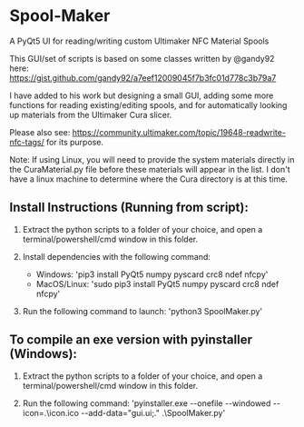 # Spool-Maker
A PyQt5 UI for reading/writing custom Ultimaker NFC Material Spools

This GUI/set of scripts is based on some classes written by @gandy92 here: https://gist.github.com/gandy92/a7eef12009045f7b3fc01d778c3b79a7

I have added to his work but designing a small GUI, adding some more functions for reading existing/editing spools, and for automatically looking up materials from the Ultimaker Cura slicer.

Please also see: https://community.ultimaker.com/topic/19648-readwrite-nfc-tags/ for its purpose.

Note: If using Linux, you will need to provide the system materials directly in the CuraMaterial.py file before these materials will appear in the list.
I don't have a linux machine to determine where the Cura directory is at this time.

Install Instructions (Running from script):
-------------------------------------------------------
1. Extract the python scripts to a folder of your choice, and open a terminal/powershell/cmd window in this folder.

2. Install dependencies with the following command:
    - Windows: 'pip3 install PyQt5 numpy pyscard crc8 ndef nfcpy'
    - MacOS/Linux: 'sudo pip3 install PyQt5 numpy pyscard crc8 ndef nfcpy'

3. Run the following command to launch: 'python3 SpoolMaker.py'


To compile an exe version with pyinstaller (Windows):
-------------------------------------------------------
1. Extract the python scripts to a folder of your choice, and open a terminal/powershell/cmd window in this folder.

2. Run the following command: 'pyinstaller.exe --onefile --windowed --icon=.\icon.ico --add-data="gui.ui;." .\SpoolMaker.py'
